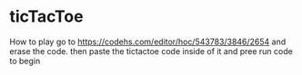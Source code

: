 # ticTacToe

How to play
go to https://codehs.com/editor/hoc/543783/3846/2654 and erase the code. then paste the tictactoe code inside of it and pree run code to begin